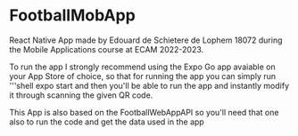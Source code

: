 # FootballMobApp
React Native App made by Edouard de Schietere de Lophem 18072 during the Mobile Applications course at ECAM 2022-2023.

To run the app I strongly recommend using the Expo Go app avaiable on your App Store of choice, so that for running the app you can simply run '''shell expo start and then you'll be able to run the app and instantly modify it through scanning the given QR code. 

This App is also based on the FootballWebAppAPI so you'll need that one also to run the code and get the data used in the app